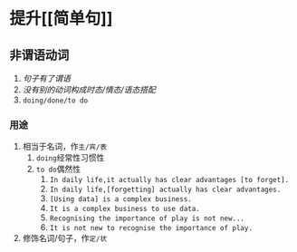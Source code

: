 # 提升[[简单句]]
## 非谓语动词
1. _句子有了谓语_
2. _没有别的动词构成时态/情态/语态搭配_
3. `doing/done/to do`
### 用途
1. 相当于名词，作`主/宾/表`
	1. `doing`经常性习惯性
	2. `to do`偶然性
		1. `In daily life,it actually has clear advantages [to forget].`
		2. `In daily life,[forgetting] actually has clear advantages.`
		3. `[Using data] is a complex business.`
		4. `It is a complex business to use data.`
		5. `Recognising the importance of play is not new...`
		6. `It is not new to recognise the importance of play.`
2. 修饰名词/句子，作`定/状`